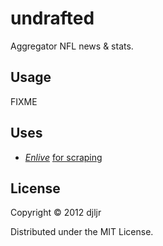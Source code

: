 # undrafted

Aggregator NFL news & stats.

## Usage

FIXME

## Uses

* [*Enlive*][2] [for scraping][1]

## License

Copyright © 2012 djljr

Distributed under the MIT License.

[1]: https://github.com/swannodette/enlive-tutorial#your-first-scrape-with-enlive-%E2%80%93-hacker-news
[2]: https://github.com/cgrand/enlive